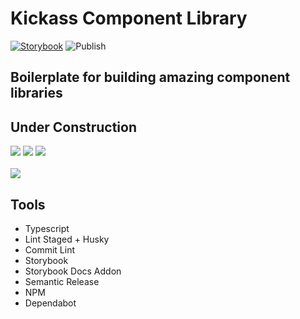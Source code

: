 # Kickass Component Library

[![Storybook](https://github.com/storybookjs/brand/blob/master/badge/badge-storybook.svg)](https://kickass-component-library-git-main.davidcsally.vercel.app/)
![Publish](https://github.com/davidcsally/kickass-component-library/workflows/Publish/badge.svg)

## Boilerplate for building amazing component libraries

## Under Construction

<div>
  <img src="https://cdn.theatlantic.com/thumbor/60Ru-wmiq_yZj6n_KgL6XPnGnbw=/media/img/posts/2015/10/Dunes8119construction/original.gif">
  <img src="https://cdn.theatlantic.com/thumbor/j6p05ljsBCHAkSaW7-9rdVXU_Rk=/media/img/posts/2015/10/mamagnolia_acresunderconstruction/original.gif">
  <img src="https://cdn.theatlantic.com/thumbor/60Ru-wmiq_yZj6n_KgL6XPnGnbw=/media/img/posts/2015/10/Dunes8119construction/original.gif">
</div>
<br>
<img src="https://images2.minutemediacdn.com/image/upload/c_fit,f_auto,fl_lossy,q_auto,w_728/v1555999902/shape/mentalfloss/construction_8.gif?itok=i0AHeyO3">


## Tools 
  - Typescript
  - Lint Staged + Husky
  - Commit Lint
  - Storybook
  - Storybook Docs Addon
  - Semantic Release
  - NPM
  - Dependabot
